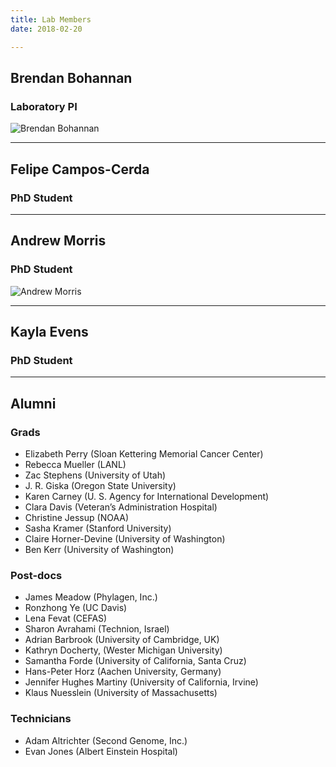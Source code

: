 ```yaml
---
title: Lab Members
date: 2018-02-20

---
```


## Brendan Bohannan
### Laboratory PI

<a href="/people/bohannan">
<img src="/img/bohannan.jpg" alt="Brendan Bohannan" align="left">
</a>
<br clear="all" />


---

## Felipe Campos-Cerda
### PhD Student

---

## Andrew Morris
### PhD Student

<a href="/people/morris">
<img src="/img/morris.jpg" alt="Andrew Morris" align="left">
</a>
<br clear="all" />

---

## Kayla Evens
### PhD Student

---

## Alumni
### Grads

- Elizabeth Perry (Sloan Kettering Memorial Cancer Center)
- Rebecca Mueller (LANL)
- Zac Stephens (University of Utah)
- J. R. Giska (Oregon State University)
- Karen Carney (U. S. Agency for International Development)
- Clara Davis (Veteran’s Administration Hospital)
- Christine Jessup (NOAA)
- Sasha Kramer (Stanford University)
- Claire Horner-Devine (University of Washington)
- Ben Kerr (University of Washington)

### Post-docs
- James Meadow (Phylagen, Inc.)
- Ronzhong Ye (UC Davis)
- Lena Fevat (CEFAS)
- Sharon Avrahami (Technion, Israel)
- Adrian Barbrook (University of Cambridge, UK)
- Kathryn Docherty, (Wester Michigan University)
- Samantha Forde (University of California, Santa Cruz)
- Hans-Peter Horz (Aachen University, Germany)
- Jennifer Hughes Martiny (University of California, Irvine)
- Klaus Nuesslein (University of Massachusetts)

### Technicians

- Adam Altrichter (Second Genome, Inc.)
- Evan Jones (Albert Einstein Hospital)
